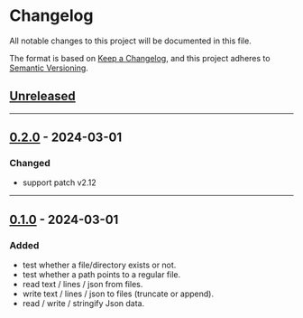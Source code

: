 # Changelog
All notable changes to this project will be documented in this file.

The format is based on [Keep a Changelog](https://keepachangelog.com/en/1.0.0/),
and this project adheres to [Semantic Versioning](https://semver.org/spec/v2.0.0.html).

## [Unreleased]

------------------------

## [0.2.0] - 2024-03-01
### Changed
- support patch v2.12

------------------------

## [0.1.0] - 2024-03-01
### Added
- test whether a file/directory exists or not.
- test whether a path points to a regular file.
- read text / lines / json from files.
- write text / lines / json to files (truncate or append).
- read / write / stringify Json data.

<!-- Table of releases -->
[Unreleased]: https://github.com/rayshader/cp2077-red-filesystem/compare/v0.1.0...HEAD
[0.2.0]: https://github.com/rayshader/cp2077-red-filesystem/compare/v0.1.0...v0.2.0
[0.1.0]: https://github.com/rayshader/cp2077-red-filesystem/releases/tag/v0.1.0

